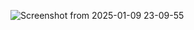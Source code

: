 ![Screenshot from 2025-01-09 23-09-55](https://github.com/user-attachments/assets/f0b47682-75a3-4955-ad71-04943cf0ab23)
